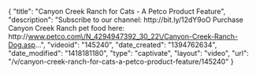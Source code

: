{
    "title": "Canyon Creek Ranch for Cats - A Petco Product Feature",
    "description": "Subscribe to our channel: http:\/\/bit.ly\/12dY9oO Purchase Canyon Creek Ranch pet food here: http:\/\/www.petco.com\/N_4294947392_30_22\/Canyon-Creek-Ranch-Dog.asp...",
    "videoid": "145240",
    "date_created": "1394762634",
    "date_modified": "1418181180",
    "type": "captivate",
    "layout": "video",
    "url": "\/v\/canyon-creek-ranch-for-cats-a-petco-product-feature\/145240"
}